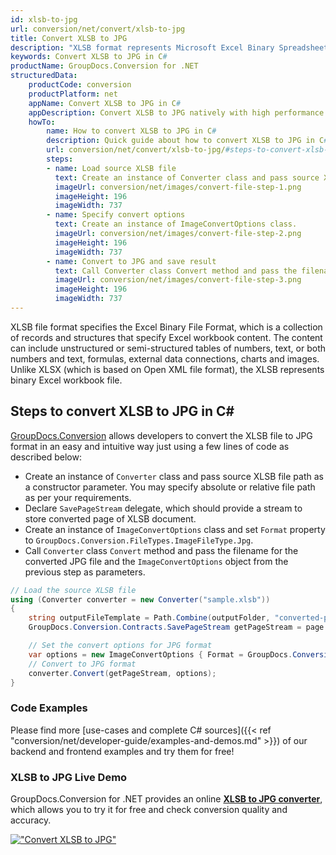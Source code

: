 ```yaml
---
id: xlsb-to-jpg
url: conversion/net/convert/xlsb-to-jpg
title: Convert XLSB to JPG
description: "XLSB format represents Microsoft Excel Binary Spreadsheet File with .xlsb extension. Learn how to convert XLSB to JPG file programmatically in C# language using GroupDocs.Conversion for .NET library."
keywords: Convert XLSB to JPG in C#
productName: GroupDocs.Conversion for .NET
structuredData:
    productCode: conversion
    productPlatform: net
    appName: Convert XLSB to JPG in C#
    appDescription: Convert XLSB to JPG natively with high performance using C# language and server side GroupDocs.Conversion for .NET APIs, without the use of any software like Microsoft or Open Office.
    howTo:
        name: How to convert XLSB to JPG in C# 
        description: Quick guide about how to convert XLSB to JPG in C# with high performance and accuracy.
        url: conversion/net/convert/xlsb-to-jpg/#steps-to-convert-xlsb-to-jpg-in-c
        steps:
        - name: Load source XLSB file 
          text: Create an instance of Converter class and pass source XLSB file path as a constructor parameter. You may specify absolute or relative file path as per your requirements. 
          imageUrl: conversion/net/images/convert-file-step-1.png
          imageHeight: 196
          imageWidth: 737
        - name: Specify convert options 
          text: Create an instance of ImageConvertOptions class.
          imageUrl: conversion/net/images/convert-file-step-2.png
          imageHeight: 196
          imageWidth: 737
        - name: Convert to JPG and save result 
          text: Call Converter class Convert method and pass the filename for the converted HTML file and the ImageConvertOptions object from the previous step as parameters.
          imageUrl: conversion/net/images/convert-file-step-3.png
          imageHeight: 196
          imageWidth: 737
---
```


XLSB file format specifies the Excel Binary File Format, which is a collection of records and structures that specify Excel workbook content. The content can include unstructured or semi-structured tables of numbers, text, or both numbers and text, formulas, external data connections, charts and images. Unlike XLSX (which is based on Open XML file format), the XLSB represents binary Excel workbook file.

## Steps to convert XLSB to JPG in C#

[GroupDocs.Conversion](https://products.groupdocs.com/conversion/net) allows developers to convert the XLSB file to JPG format in an easy and intuitive way just using a few lines of code as described below:

* Create an instance of `Converter` class and pass source XLSB file path as a constructor parameter. You may specify absolute or relative file path as per your requirements. 
* Declare `SavePageStream` delegate, which should provide a stream to store converted page of XLSB document.
* Create an instance of `ImageConvertOptions` class and set `Format` property to `GroupDocs.Conversion.FileTypes.ImageFileType.Jpg`.
* Call `Converter` class `Convert` method and pass the filename for the converted JPG file and the `ImageConvertOptions` object from the previous step as parameters.

```csharp
// Load the source XLSB file
using (Converter converter = new Converter("sample.xlsb"))
{
    string outputFileTemplate = Path.Combine(outputFolder, "converted-page-{0}.jpg");
    GroupDocs.Conversion.Contracts.SavePageStream getPageStream = page => new FileStream(string.Format(outputFileTemplate, page), FileMode.Create);

    // Set the convert options for JPG format
    var options = new ImageConvertOptions { Format = GroupDocs.Conversion.FileTypes.ImageFileType.Jpg };   
    // Convert to JPG format
    converter.Convert(getPageStream, options);
}
```

### Code Examples

Please find more [use-cases and complete C# sources]({{< ref "conversion/net/developer-guide/examples-and-demos.md" >}}) of our backend and frontend examples and try them for free!

### XLSB to JPG Live Demo

GroupDocs.Conversion for .NET provides an online [**XLSB to JPG converter**](https://products.groupdocs.app/conversion/xlsb-to-jpg), which allows you to try it for free and check conversion quality and accuracy.

[!["Convert XLSB to JPG"](conversion/net/images/convert-to-jpg/convert-xlsb-to-jpg.png)](https://products.groupdocs.app/conversion/xlsb-to-jpg)
